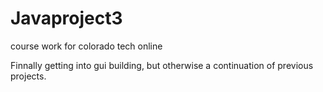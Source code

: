 # Javaproject3
course work for colorado tech online

Finnally getting into gui building, but otherwise a continuation of previous projects.
